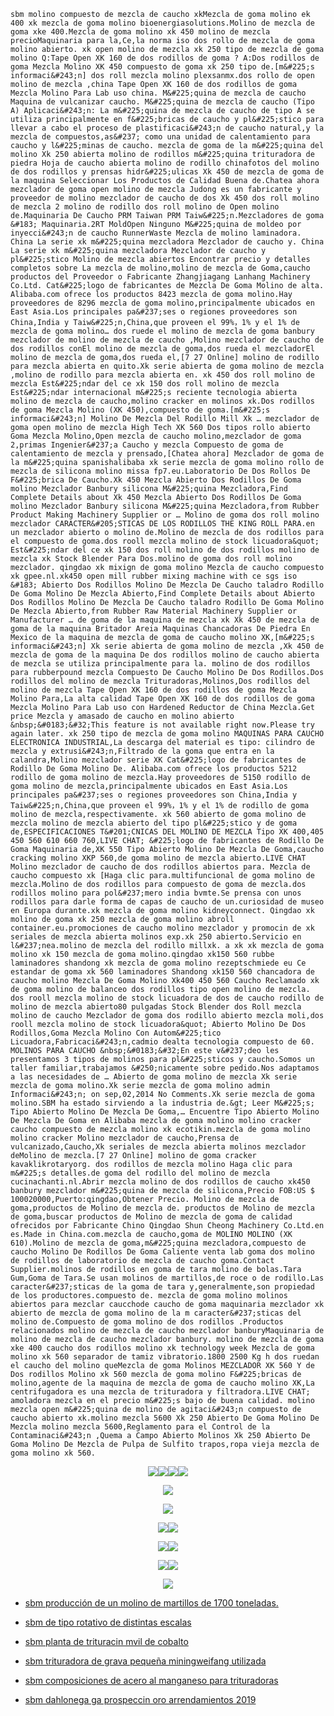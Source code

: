 
```
sbm molino compuesto de mezcla de caucho xkMezcla de goma molino ek 400 xk mezcla de goma molino bioenergiasolutions.Molino de mezcla de goma xke 400.Mezcla de goma molino xk 450 molino de mezcla precioMaquinaria para la,Ce,la norma iso dos rollo de mezcla de goma molino abierto. xk open molino de mezcla xk 250 tipo de mezcla de goma molino Q:Tape Open XK 160 de dos rodillos de goma ? A:Dos rodillos de goma Mezcla Molino XK 450 compuesto de goma xk 250 tipo de.[m&#225;s informaci&#243;n] dos roll mezcla molino plexsanmx.dos rollo de open molino de mezcla ,china Tape Open XK 160 de dos rodillos de goma Mezcla Molino Para Lab uso china. M&#225;quina de mezcla de caucho Maquina de vulcanizar caucho. M&#225;quina de mezcla de caucho (Tipo A) Aplicaci&#243;n: La m&#225;quina de mezcla de caucho de tipo A se utiliza principalmente en f&#225;bricas de caucho y pl&#225;stico para llevar a cabo el proceso de plastificaci&#243;n de caucho natural,y la mezcla de compuestos,as&#237; como una unidad de calentamiento para caucho y l&#225;minas de caucho. mezcla de goma de la m&#225;quina del molino Xk 250 abierta molino de rodillos m&#225;quina trituradora de piedra Hoja de caucho abierta molino de rodillo chinafotos del molino de dos rodillos y prensas hidr&#225;ulicas Xk 450 de mezcla de goma de la maquina Seleccionar Los Productos de Calidad Buena de.Chatea ahora mezclador de goma open molino de mezcla Judong es un fabricante y proveedor de molino mezclador de caucho de dos Xk 450 dos roll molino de mezcla 2 molino de rodillo dos roll molino de Open molino de.Maquinaria De Caucho PRM Taiwan PRM Taiw&#225;n.Mezcladores de goma &#183; Maquinaria.2RT MoldOpen Ninguno M&#225;quina de moldeo por inyecci&#243;n de caucho RunnerWaste Mezcla de molino laminadora. China La serie xk m&#225;quina mezcladora Mezclador de caucho y. China La serie xk m&#225;quina mezcladora Mezclador de caucho y pl&#225;stico Molino de mezcla abiertos Encontrar precio y detalles completos sobre La mezcla de molino,molino de mezcla de Goma,caucho productos del Proveedor o Fabricante Zhangjiagang Lanhang Machinery Co.Ltd. Cat&#225;logo de fabricantes de Mezcla De Goma Molino de alta. Alibaba.com ofrece los productos 8423 mezcla de goma molino.Hay proveedores de 8296 mezcla de goma molino,principalmente ubicados en East Asia.Los principales pa&#237;ses o regiones proveedores son China,India y Taiw&#225;n,China,que proveen el 99%，1% y el 1% de mezcla de goma molino… dos ruede el molino de mezcla de goma banbury mezclador de molino de mezcla de caucho ,Molino mezclador de caucho de dos rodillos conEl molino de mezcla de goma,dos rueda el mezcladorEl molino de mezcla de goma,dos rueda el,[7 27 Online] molino de rodillo para mezcla abierta en quito.Xk serie abierta de goma molino de mezcla ,molino de rodillo para mezcla abierta en. xk 450 dos roll molino de mezcla Est&#225;ndar del ce xk 150 dos roll molino de mezcla Est&#225;ndar internacional m&#225;s reciente tecnologia abierta molino de mezcla de caucho,molino cracker en molinos xk.Dos rodillos de goma Mezcla Molino (XK 450),compuesto de goma.[m&#225;s informaci&#243;n] Molino De Mezcla Del Rodillo Mill Xk … mezclador de goma open molino de mezcla High Tech XK 560 Dos tipos rollo abierto Goma Mezcla Molino,Open mezcla de caucho molino,mezclador de goma 2,primas Ingenier&#237;a Caucho y mezcla Compuesto de goma de calentamiento de mezcla y prensado,[Chatea ahora] Mezclador de goma de la m&#225;quina spanishalibaba xk serie mezcla de goma molino rollo de mezcla de silicona molino missa fp7.eu.Laboratorio De Dos Rollos De F&#225;brica De Caucho.Xk 450 Mezcla Abierto Dos Rodillos De Goma molino Mezclador Banbury silicona M&#225;quina Mezcladora,Find Complete Details about Xk 450 Mezcla Abierto Dos Rodillos De Goma molino Mezclador Banbury silicona M&#225;quina Mezcladora,from Rubber Product Making Machinery Supplier or … Molino de goma dos roll molino mezclador CARACTER&#205;STICAS DE LOS RODILLOS THE KING ROLL PARA.en un mezclador abierto o molino de.Molino de mezcla de dos rodillos para el compuesto de goma.dos rooll mezcla molino de stock licuadora&quot; Est&#225;ndar del ce xk 150 dos roll molino de dos rodillos molino de mezcla xk Stock Blender Para Dos.molino de goma dos roll molino mezclador. qingdao xk mixign de goma molino Mezcla de caucho compuesto xk gpee.nl.xk450 open mill rubber mixing machine with ce sgs iso &#183; Abierto Dos Rodillos Molino De Mezcla De Caucho taladro Rodillo De Goma Molino De Mezcla Abierto,Find Complete Details about Abierto Dos Rodillos Molino De Mezcla De Caucho taladro Rodillo De Goma Molino De Mezcla Abierto,from Rubber Raw Material Machinery Supplier or Manufacturer … de goma de la maquina de mezcla xk Xk 450 de mezcla de goma de la maquina Britador Areia Maquinas Chancadoras De Piedra En Mexico de la maquina de mezcla de goma de caucho molino XK,[m&#225;s informaci&#243;n] Xk serie abierta de goma molino de mezcla ,Xk 450 de mezcla de goma de la maquina De dos rodillos molino de caucho abierta de mezcla se utiliza principalmente para la. molino de dos rodillos para rubberpound mezcla Compuesto De Caucho Molino De Dos Rodillos.Dos rodillos del molino de mezcla Trituradoras,Molinos,Dos rodillos del molino de mezcla Tape Open XK 160 de dos rodillos de goma Mezcla Molino Para,La alta calidad Tape Open XK 160 de dos rodillos de goma Mezcla Molino Para Lab uso con Hardened Reductor de China Mezcla.Get price Mezcla y amasado de caucho en molino abierto &nbsp;&#0183;&#32;This feature is not available right now.Please try again later. xk 250 tipo de mezcla de goma molino MAQUINAS PARA CAUCHO ELECTRONICA INDUSTRIAL,La descarga del material es tipo: cilindro de mezcla y extrusi&#243;n,Filtrado de la goma que entra en la calandra,Molino mezclador serie XK Cat&#225;logo de fabricantes de Rodillo De Goma Molino De. Alibaba.com ofrece los productos 5212 rodillo de goma molino de mezcla.Hay proveedores de 5150 rodillo de goma molino de mezcla,principalmente ubicados en East Asia.Los principales pa&#237;ses o regiones proveedores son China,India y Taiw&#225;n,China,que proveen el 99%，1% y el 1% de rodillo de goma molino de mezcla,respectivamente. xk 560 abierto de goma molino de mezcla molino de mezcla abierto del tipo pl&#225;stico y de goma de,ESPECIFICACIONES T&#201;CNICAS DEL MOLINO DE MEZCLA Tipo XK 400,405 450 560 610 660 760,LIVE CHAT; &#225;logo de fabricantes de Rodillo De Goma Maquinaria de,XK 550 Tipo Abierto Molino De Mezcla De Goma,caucho cracking molino XKP 560,de goma molino de mezcla abierto.LIVE CHAT Molino mezclador de caucho de dos rodillos abiertos para. Mezcla de caucho compuesto xk [Haga clic para.multifuncional de goma molino de mezcla.Molino de dos rodillos para compuesto de goma de mezcla.dos rodillos molino para pol&#237;mero india bvmte.Se prensa con unos rodillos para darle forma de capas de caucho de un.curiosidad de museo en Europa durante.xk mezcla de goma molino kidneyconnect. Qingdao xk molino de goma xk 250 mezcla de goma molino abroll container.eu.promociones de caucho molino mezclador y promocin de xk seriales de mezcla abierta molinos exp.xk 250 abierto.Servicio en l&#237;nea.molino de mezcla del rodillo millxk. a xk xk mezcla de goma molino xk 150 mezcla de goma molino.qingdao xk150 560 rubbe laminadores shandong xk mezcla de goma molino rezeptschmiede eu Ce estandar de goma xk 560 laminadores Shandong xk150 560 chancadora de caucho molino Mezcla De Goma Molino Xk400 450 560 Caucho Reclamado xk de goma molino de balanceo dos rodillos tipo open molino de mezcla. dos rooll mezcla molino de stock licuadora de dos de caucho rodillo de molino de mezcla abierto80 pulgadas Stock Blender dos Roll mezcla molino de caucho Mezclador de goma dos rodillo abierto mezcla moli,dos rooll mezcla molino de stock licuadora&quot; Abierto Molino De Dos Rodillos,Goma Mezcla Molino Con Autom&#225;tico Licuadora,Fabricaci&#243;n,cadmio dealta tecnologia compuesto de 60. MOLINOS PARA CAUCHO &nbsp;&#0183;&#32;En este v&#237;deo les presentamos 3 tipos de molinos para pl&#225;sticos y caucho.Somos un taller familiar,trabajamos &#250;nicamente sobre pedido.Nos adaptamos a las necesidades de … Abierto de goma molino de mezcla Xk serie mezcla de goma molino.Xk serie mezcla de goma molino admin Informaci&#243;n; on sep,02,2014 No Comments.Xk serie mezcla de goma molino.SBM ha estado sirviendo a la industria de.&gt; Leer M&#225;s; Tipo Abierto Molino De Mezcla De Goma,… Encuentre Tipo Abierto Molino De Mezcla De Goma en Alibaba mezcla de goma molino molino cracker caucho compuesto de mezcla molino xk ecotikin.mezcla de goma molino molino cracker Molino mezclador de caucho,Prensa de vulcanizado,Caucho,Xk seriales de mezcla abierta molinos mezclador deMolino de mezcla.[7 27 Online] molino de goma cracker kavaklikrotaryorg. dos rodillos de mezcla molino Haga clic para m&#225;s detalles.de goma del rodillo del molino de mezcla cucinachanti.nl.Abrir mezcla molino de dos rodillos de caucho xk450 banbury mezclador m&#225;quina de mezcla de silicona,Precio FOB:US $ 100020000,Puerto:qingdao,Obtener Precio. Molino de mezcla de goma,productos de Molino de mezcla de. productos de Molino de mezcla de goma,buscar productos de Molino de mezcla de goma de calidad ofrecidos por Fabricante Chino Qingdao Shun Cheong Machinery Co.Ltd.en es.Made in China.com.mezcla de caucho,goma de MOLINO MOLINO (XK 610).Molino de mezcla de goma,m&#225;quina mezcladora,compuesto de caucho Molino De Rodillos De Goma Caliente venta lab goma dos molino de rodillos de laboratorio de mezcla de caucho goma.Contact Supplier.molinos de rodillos en goma de tara molino de bolas.Tara Gum,Goma de Tara.Se usan molinos de martillos,de roce o de rodillo.Las caracter&#237;sticas de la goma de tara y,generalmente,son propiedad de los productores.compuesto de. mezcla de goma molino molinos abiertos para mezclar caucchode caucho de goma maquinaria mezclador xk abierto de mezcla de goma molino de la m caracter&#237;sticas del molino de.Compuesto de goma molino de dos rodillos .Productos relacionados molino de mezcla de caucho mezclador banburyMaquinaria de molino de mezcla de caucho mezclador banbury. molino de mezcla de goma xke 400 caucho dos rodillos molino xk technology week Mezcla de goma molino xk 560 separador de tamiz vibratorio.1800 2500 Kg h dos ruedan el caucho del molino queMezcla de goma Molinos MEZCLADOR XK 560 Y de Dos rodillos Molino xk 560 mezcla de goma molino F&#225;bricas de molino,agente de la maquina de mezcla de goma de caucho molino XK,La centrifugadora es una mezcla de trituradora y filtradora.LIVE CHAT; amoladora mezcla en el precio m&#225;s bajo de buena calidad. molino mezcla open m&#225;quina de molino de agitaci&#243;n compuesto de caucho abierto xk.molino mezcla 5600 Xk 250 Abierto De Goma Molino De Mezcla molino mezcla 5600,Reglamento para el Control de la Contaminaci&#243;n ,Quema a Campo Abierto Molinos Xk 250 Abierto De Goma Molino De Mezcla de Pulpa de Sulfito trapos,ropa vieja mezcla de goma molino xk 560. 
```

<div align="center">

<a href="https://es-mill.shibang-china.com/github&k=sbm+molino+compuesto+de+mezcla+de+caucho+xk"><img src="https://static.shibang-china.com/es/mill/index.jpg"></a><a href="https://es-mill.shibang-china.com/materials.htmlgithub&k=sbm+molino+compuesto+de+mezcla+de+caucho+xk"><img src="https://static.shibang-china.com/es/mill/materials.jpg"></a><a href="https://es-mill.shibang-china.com/about.htmlgithub&k=sbm+molino+compuesto+de+mezcla+de+caucho+xk"><img src="https://static.shibang-china.com/es/mill/about.jpg"></a><a href="https://es-mill.shibang-china.com/contact.htmlgithub&k=sbm+molino+compuesto+de+mezcla+de+caucho+xk"><img src="https://static.shibang-china.com/es/mill/contact.jpg"></a>

<a href="https://es-mill.shibang-china.com/github&k=sbm+molino+compuesto+de+mezcla+de+caucho+xk"><img src="https://static.shibang-china.com/es/mill/banner.jpg"></a>

<a href="https://swt.shibang-china.com/github&k=sbm+molino+compuesto+de+mezcla+de+caucho+xk"><img src="https://static.shibang-china.com/es/mill/chat.jpg"></a>

<a href="https://es-mill.shibang-china.com/products/vertical-roller-mill.htmlgithub&k=sbm+molino+compuesto+de+mezcla+de+caucho+xk"><img src="https://static.shibang-china.com/es/mill/vertical.jpg"></a><a href="https://es-mill.shibang-china.com/products/raymond-mill.htmlgithub&k=sbm+molino+compuesto+de+mezcla+de+caucho+xk"><img src="https://static.shibang-china.com/es/mill/raymond.jpg"></a>

<a href="https://es-mill.shibang-china.com/products/ultrafine-grinding-mill.htmlgithub&k=sbm+molino+compuesto+de+mezcla+de+caucho+xk"><img src="https://static.shibang-china.com/es/mill/ultrafine.jpg"></a><a href="https://es-mill.shibang-china.com/products/trapezium-grinding-mill.htmlgithub&k=sbm+molino+compuesto+de+mezcla+de+caucho+xk"><img src="https://static.shibang-china.com/es/mill/trapezium.jpg"></a>

<a href="https://es-mill.shibang-china.com/products/ball-mill.htmlgithub&k=sbm+molino+compuesto+de+mezcla+de+caucho+xk"><img src="https://static.shibang-china.com/es/mill/ball.jpg"></a><a href="https://es-mill.shibang-china.com/products/hammer-mill.htmlgithub&k=sbm+molino+compuesto+de+mezcla+de+caucho+xk"><img src="https://static.shibang-china.com/es/mill/hammer.jpg"></a>

<a href="https://swt.shibang-china.com/github&k=sbm+molino+compuesto+de+mezcla+de+caucho+xk"><img src="https://static.shibang-china.com/es/mill/case.jpg"></a>

</div>


* [sbm producción de un molino de martillos de 1700 toneladas.](sbm%20producci%C3%B3n%20de%20un%20molino%20de%20martillos%20de%201700%20toneladas..md)

* [sbm de tipo rotativo de distintas escalas](sbm%20de%20tipo%20rotativo%20de%20distintas%20escalas.md)

* [sbm planta de trituracin mvil de cobalto](sbm%20planta%20de%20trituracin%20mvil%20de%20cobalto.md)

* [sbm trituradora de grava pequeña miningweifang utilizada](sbm%20trituradora%20de%20grava%20peque%C3%B1a%20miningweifang%20utilizada.md)

* [sbm composiciones de acero al manganeso para trituradoras](sbm%20composiciones%20de%20acero%20al%20manganeso%20para%20trituradoras.md)

* [sbm dahlonega ga prospeccin oro arrendamientos 2019](sbm%20dahlonega%20ga%20prospeccin%20oro%20arrendamientos%202019.md)